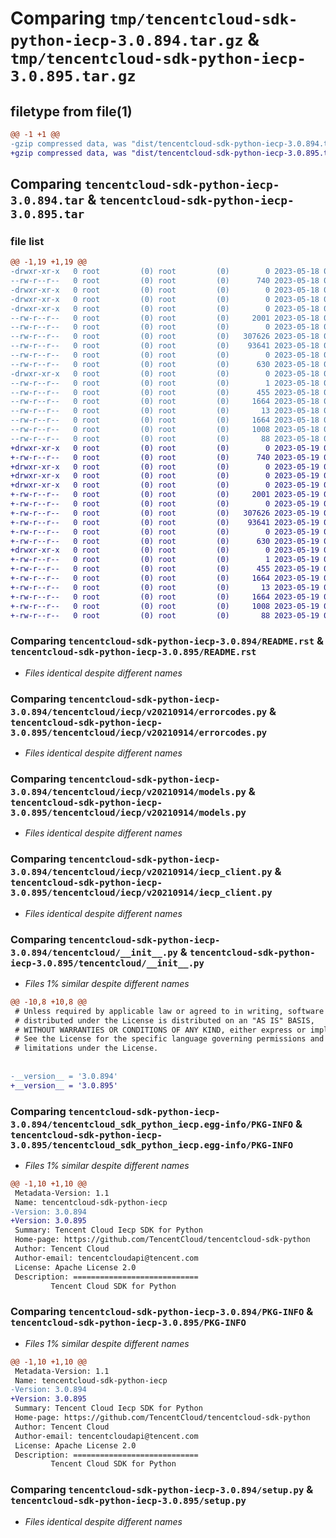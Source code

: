 # Comparing `tmp/tencentcloud-sdk-python-iecp-3.0.894.tar.gz` & `tmp/tencentcloud-sdk-python-iecp-3.0.895.tar.gz`

## filetype from file(1)

```diff
@@ -1 +1 @@
-gzip compressed data, was "dist/tencentcloud-sdk-python-iecp-3.0.894.tar", last modified: Thu May 18 00:28:05 2023, max compression
+gzip compressed data, was "dist/tencentcloud-sdk-python-iecp-3.0.895.tar", last modified: Fri May 19 02:52:54 2023, max compression
```

## Comparing `tencentcloud-sdk-python-iecp-3.0.894.tar` & `tencentcloud-sdk-python-iecp-3.0.895.tar`

### file list

```diff
@@ -1,19 +1,19 @@
-drwxr-xr-x   0 root         (0) root         (0)        0 2023-05-18 00:28:05.000000 tencentcloud-sdk-python-iecp-3.0.894/
--rw-r--r--   0 root         (0) root         (0)      740 2023-05-18 00:28:05.000000 tencentcloud-sdk-python-iecp-3.0.894/README.rst
-drwxr-xr-x   0 root         (0) root         (0)        0 2023-05-18 00:28:05.000000 tencentcloud-sdk-python-iecp-3.0.894/tencentcloud/
-drwxr-xr-x   0 root         (0) root         (0)        0 2023-05-18 00:28:05.000000 tencentcloud-sdk-python-iecp-3.0.894/tencentcloud/iecp/
-drwxr-xr-x   0 root         (0) root         (0)        0 2023-05-18 00:28:05.000000 tencentcloud-sdk-python-iecp-3.0.894/tencentcloud/iecp/v20210914/
--rw-r--r--   0 root         (0) root         (0)     2001 2023-05-18 00:28:05.000000 tencentcloud-sdk-python-iecp-3.0.894/tencentcloud/iecp/v20210914/errorcodes.py
--rw-r--r--   0 root         (0) root         (0)        0 2023-05-18 00:28:05.000000 tencentcloud-sdk-python-iecp-3.0.894/tencentcloud/iecp/v20210914/__init__.py
--rw-r--r--   0 root         (0) root         (0)   307626 2023-05-18 00:28:05.000000 tencentcloud-sdk-python-iecp-3.0.894/tencentcloud/iecp/v20210914/models.py
--rw-r--r--   0 root         (0) root         (0)    93641 2023-05-18 00:28:05.000000 tencentcloud-sdk-python-iecp-3.0.894/tencentcloud/iecp/v20210914/iecp_client.py
--rw-r--r--   0 root         (0) root         (0)        0 2023-05-18 00:28:05.000000 tencentcloud-sdk-python-iecp-3.0.894/tencentcloud/iecp/__init__.py
--rw-r--r--   0 root         (0) root         (0)      630 2023-05-18 00:28:05.000000 tencentcloud-sdk-python-iecp-3.0.894/tencentcloud/__init__.py
-drwxr-xr-x   0 root         (0) root         (0)        0 2023-05-18 00:28:05.000000 tencentcloud-sdk-python-iecp-3.0.894/tencentcloud_sdk_python_iecp.egg-info/
--rw-r--r--   0 root         (0) root         (0)        1 2023-05-18 00:28:05.000000 tencentcloud-sdk-python-iecp-3.0.894/tencentcloud_sdk_python_iecp.egg-info/dependency_links.txt
--rw-r--r--   0 root         (0) root         (0)      455 2023-05-18 00:28:05.000000 tencentcloud-sdk-python-iecp-3.0.894/tencentcloud_sdk_python_iecp.egg-info/SOURCES.txt
--rw-r--r--   0 root         (0) root         (0)     1664 2023-05-18 00:28:05.000000 tencentcloud-sdk-python-iecp-3.0.894/tencentcloud_sdk_python_iecp.egg-info/PKG-INFO
--rw-r--r--   0 root         (0) root         (0)       13 2023-05-18 00:28:05.000000 tencentcloud-sdk-python-iecp-3.0.894/tencentcloud_sdk_python_iecp.egg-info/top_level.txt
--rw-r--r--   0 root         (0) root         (0)     1664 2023-05-18 00:28:05.000000 tencentcloud-sdk-python-iecp-3.0.894/PKG-INFO
--rw-r--r--   0 root         (0) root         (0)     1008 2023-05-18 00:28:05.000000 tencentcloud-sdk-python-iecp-3.0.894/setup.py
--rw-r--r--   0 root         (0) root         (0)       88 2023-05-18 00:28:05.000000 tencentcloud-sdk-python-iecp-3.0.894/setup.cfg
+drwxr-xr-x   0 root         (0) root         (0)        0 2023-05-19 02:52:54.000000 tencentcloud-sdk-python-iecp-3.0.895/
+-rw-r--r--   0 root         (0) root         (0)      740 2023-05-19 02:52:53.000000 tencentcloud-sdk-python-iecp-3.0.895/README.rst
+drwxr-xr-x   0 root         (0) root         (0)        0 2023-05-19 02:52:54.000000 tencentcloud-sdk-python-iecp-3.0.895/tencentcloud/
+drwxr-xr-x   0 root         (0) root         (0)        0 2023-05-19 02:52:54.000000 tencentcloud-sdk-python-iecp-3.0.895/tencentcloud/iecp/
+drwxr-xr-x   0 root         (0) root         (0)        0 2023-05-19 02:52:54.000000 tencentcloud-sdk-python-iecp-3.0.895/tencentcloud/iecp/v20210914/
+-rw-r--r--   0 root         (0) root         (0)     2001 2023-05-19 02:52:53.000000 tencentcloud-sdk-python-iecp-3.0.895/tencentcloud/iecp/v20210914/errorcodes.py
+-rw-r--r--   0 root         (0) root         (0)        0 2023-05-19 02:52:53.000000 tencentcloud-sdk-python-iecp-3.0.895/tencentcloud/iecp/v20210914/__init__.py
+-rw-r--r--   0 root         (0) root         (0)   307626 2023-05-19 02:52:53.000000 tencentcloud-sdk-python-iecp-3.0.895/tencentcloud/iecp/v20210914/models.py
+-rw-r--r--   0 root         (0) root         (0)    93641 2023-05-19 02:52:53.000000 tencentcloud-sdk-python-iecp-3.0.895/tencentcloud/iecp/v20210914/iecp_client.py
+-rw-r--r--   0 root         (0) root         (0)        0 2023-05-19 02:52:53.000000 tencentcloud-sdk-python-iecp-3.0.895/tencentcloud/iecp/__init__.py
+-rw-r--r--   0 root         (0) root         (0)      630 2023-05-19 02:52:53.000000 tencentcloud-sdk-python-iecp-3.0.895/tencentcloud/__init__.py
+drwxr-xr-x   0 root         (0) root         (0)        0 2023-05-19 02:52:54.000000 tencentcloud-sdk-python-iecp-3.0.895/tencentcloud_sdk_python_iecp.egg-info/
+-rw-r--r--   0 root         (0) root         (0)        1 2023-05-19 02:52:54.000000 tencentcloud-sdk-python-iecp-3.0.895/tencentcloud_sdk_python_iecp.egg-info/dependency_links.txt
+-rw-r--r--   0 root         (0) root         (0)      455 2023-05-19 02:52:54.000000 tencentcloud-sdk-python-iecp-3.0.895/tencentcloud_sdk_python_iecp.egg-info/SOURCES.txt
+-rw-r--r--   0 root         (0) root         (0)     1664 2023-05-19 02:52:54.000000 tencentcloud-sdk-python-iecp-3.0.895/tencentcloud_sdk_python_iecp.egg-info/PKG-INFO
+-rw-r--r--   0 root         (0) root         (0)       13 2023-05-19 02:52:54.000000 tencentcloud-sdk-python-iecp-3.0.895/tencentcloud_sdk_python_iecp.egg-info/top_level.txt
+-rw-r--r--   0 root         (0) root         (0)     1664 2023-05-19 02:52:54.000000 tencentcloud-sdk-python-iecp-3.0.895/PKG-INFO
+-rw-r--r--   0 root         (0) root         (0)     1008 2023-05-19 02:52:53.000000 tencentcloud-sdk-python-iecp-3.0.895/setup.py
+-rw-r--r--   0 root         (0) root         (0)       88 2023-05-19 02:52:54.000000 tencentcloud-sdk-python-iecp-3.0.895/setup.cfg
```

### Comparing `tencentcloud-sdk-python-iecp-3.0.894/README.rst` & `tencentcloud-sdk-python-iecp-3.0.895/README.rst`

 * *Files identical despite different names*

### Comparing `tencentcloud-sdk-python-iecp-3.0.894/tencentcloud/iecp/v20210914/errorcodes.py` & `tencentcloud-sdk-python-iecp-3.0.895/tencentcloud/iecp/v20210914/errorcodes.py`

 * *Files identical despite different names*

### Comparing `tencentcloud-sdk-python-iecp-3.0.894/tencentcloud/iecp/v20210914/models.py` & `tencentcloud-sdk-python-iecp-3.0.895/tencentcloud/iecp/v20210914/models.py`

 * *Files identical despite different names*

### Comparing `tencentcloud-sdk-python-iecp-3.0.894/tencentcloud/iecp/v20210914/iecp_client.py` & `tencentcloud-sdk-python-iecp-3.0.895/tencentcloud/iecp/v20210914/iecp_client.py`

 * *Files identical despite different names*

### Comparing `tencentcloud-sdk-python-iecp-3.0.894/tencentcloud/__init__.py` & `tencentcloud-sdk-python-iecp-3.0.895/tencentcloud/__init__.py`

 * *Files 1% similar despite different names*

```diff
@@ -10,8 +10,8 @@
 # Unless required by applicable law or agreed to in writing, software
 # distributed under the License is distributed on an "AS IS" BASIS,
 # WITHOUT WARRANTIES OR CONDITIONS OF ANY KIND, either express or implied.
 # See the License for the specific language governing permissions and
 # limitations under the License.
 
 
-__version__ = '3.0.894'
+__version__ = '3.0.895'
```

### Comparing `tencentcloud-sdk-python-iecp-3.0.894/tencentcloud_sdk_python_iecp.egg-info/PKG-INFO` & `tencentcloud-sdk-python-iecp-3.0.895/tencentcloud_sdk_python_iecp.egg-info/PKG-INFO`

 * *Files 1% similar despite different names*

```diff
@@ -1,10 +1,10 @@
 Metadata-Version: 1.1
 Name: tencentcloud-sdk-python-iecp
-Version: 3.0.894
+Version: 3.0.895
 Summary: Tencent Cloud Iecp SDK for Python
 Home-page: https://github.com/TencentCloud/tencentcloud-sdk-python
 Author: Tencent Cloud
 Author-email: tencentcloudapi@tencent.com
 License: Apache License 2.0
 Description: ============================
         Tencent Cloud SDK for Python
```

### Comparing `tencentcloud-sdk-python-iecp-3.0.894/PKG-INFO` & `tencentcloud-sdk-python-iecp-3.0.895/PKG-INFO`

 * *Files 1% similar despite different names*

```diff
@@ -1,10 +1,10 @@
 Metadata-Version: 1.1
 Name: tencentcloud-sdk-python-iecp
-Version: 3.0.894
+Version: 3.0.895
 Summary: Tencent Cloud Iecp SDK for Python
 Home-page: https://github.com/TencentCloud/tencentcloud-sdk-python
 Author: Tencent Cloud
 Author-email: tencentcloudapi@tencent.com
 License: Apache License 2.0
 Description: ============================
         Tencent Cloud SDK for Python
```

### Comparing `tencentcloud-sdk-python-iecp-3.0.894/setup.py` & `tencentcloud-sdk-python-iecp-3.0.895/setup.py`

 * *Files identical despite different names*

